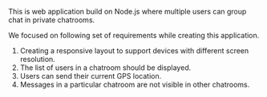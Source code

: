 This is web application build on Node.js where multiple users can group chat in private chatrooms.

We focused on following set of requirements while creating this application.

1.	Creating a responsive layout to support devices with different screen resolution.
2.	The list of users in a chatroom should be displayed.
3.	Users can send their current GPS location.
4.	Messages in a particular chatroom are not visible in other chatrooms.
